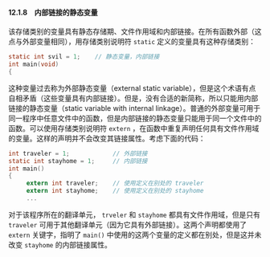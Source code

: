#### 12.1.8　内部链接的静态变量

该存储类别的变量具有静态存储期、文件作用域和内部链接。在所有函数外部（这点与外部变量相同），用存储类别说明符 `static` 定义的变量具有这种存储类别：

```c
static int svil = 1;    // 静态变量，内部链接
int main(void)
{
```

这种变量过去称为外部静态变量（external static variable），但是这个术语有点自相矛盾（这些变量具有内部链接）。但是，没有合适的新简称，所以只能用内部链接的静态变量（static variable with internal linkage）。普通的外部变量可用于同一程序中任意文件中的函数，但是内部链接的静态变量只能用于同一个文件中的函数。可以使用存储类别说明符 `extern` ，在函数中重复声明任何具有文件作用域的变量。这样的声明并不会改变其链接属性。考虑下面的代码：

```c
int traveler = 1;            // 外部链接
static int stayhome = 1;     // 内部链接
int main()
{
     extern int traveler;    // 使用定义在别处的 traveler
     extern int stayhome;    // 使用定义在别处的 stayhome
     ...
```

对于该程序所在的翻译单元， `trveler` 和 `stayhome` 都具有文件作用域，但是只有 `traveler` 可用于其他翻译单元（因为它具有外部链接）。这两个声明都使用了 `extern` 关键字，指明了 `main()` 中使用的这两个变量的定义都在别处，但是这并未改变 `stayhome` 的内部链接属性。

